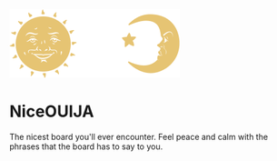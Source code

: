 ![Illustration of OUIJA sun and moon](assets/sunlight-moonlight.png)

# NiceOUIJA

The nicest board you'll ever encounter. Feel peace and calm with the phrases that the board has to say to you.